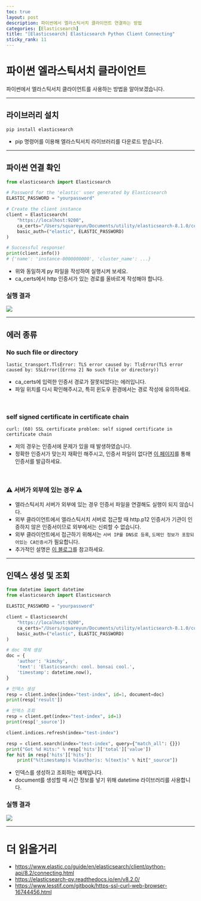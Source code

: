 ```yaml
---
toc: true
layout: post
description: 파이썬에서 엘라스틱서치 클라이언트 연결하는 방법
categories: [Elasticsearch]
title: "[Elasticsearch] Elasticsearch Python Client Connecting"
sticky_rank: 11
---
```


# 파이썬 엘라스틱서치 클라이언트

파이썬에서 엘라스틱서치 클라이언트를 사용하는 방법을 알아보겠습니다.

---

## 라이브러리 설치

```shell
pip install elasticsearch
```

- pip 명령어를 이용해 엘라스틱서치 라이브러리를 다운로드 받습니다.

---

## 파이썬 연결 확인

```python
from elasticsearch import Elasticsearch

# Password for the 'elastic' user generated by Elasticsearch
ELASTIC_PASSWORD = "yourpassword"

# Create the client instance
client = Elasticsearch(
    "https://localhost:9200",
    ca_certs="/Users/squareyun/Documents/utility/elasticsearch-8.1.0/config/certs/http_ca.crt",
    basic_auth=("elastic", ELASTIC_PASSWORD)
)

# Successful response!
print(client.info())
# {'name': 'instance-0000000000', 'cluster_name': ...}
```

- 위와 동일하게 py 파일을 작성하여 실행시켜 보세요.
- ca_certs에서 http 인증서가 있는 경로를 올바르게 작성해야 합니다.

### 실행 결과

![]({{site.baseurl}}/images/2022-05-20-elasticsearch-python/done.png)

---

## 에러 종류

### No such file or directory

```
lastic_transport.TlsError: TLS error caused by: TlsError(TLS error caused by: SSLError([Errno 2] No such file or directory))
```

- ca_certs에 입력한 인증서 경로가 잘못되었다는 에러입니다.
- 파일 위치를 다시 확인해주시고, 특히 윈도우 환경에서는 경로 작성에 유의하세요.

<br/>

### self signed certificate in certificate chain

```
curl: (60) SSL certificate problem: self signed certificate in certificate chain
```

- 저의 경우는 인증서에 문제가 있을 때 발생하였습니다.
- 정확한 인증서가 맞는지 재확인 해주시고, 인증서 파일이 없다면 [이 페이지](https://www.lesstif.com/gitbook/https-ssl-curl-web-browser-16744456.html)를 통해 인증서를 발급하세요.

<br/>

### ⚠️ 서버가 외부에 있는 경우 ⚠️

- 엘라스틱서치 서버가 외부에 있는 경우 인증서 파일을 연결해도 실행이 되지 않습니다. 
- 외부 클라이언트에서 엘라스틱서치 서버로 접근할 때 http.p12 인증서가 기관이 인증하지 않은 인증서이므로 외부에서는 신뢰할 수 없습니다.
- 외부 클라이언트에서 접근하기 위해서는 `서버 IP를 DNS로 등록`, `도메인 정보가 포함되어있는 CA인증서`가 필요합니다.
- 추가적인 설명은 [이 블로그](https://acdongpgm.tistory.com/263)를 참고하세요.

---

## 인덱스 생성 및 조회

```python
from datetime import datetime
from elasticsearch import Elasticsearch

ELASTIC_PASSWORD = "yourpassword"

client = Elasticsearch(
    "https://localhost:9200",
    ca_certs="/Users/squareyun/Documents/utility/elasticsearch-8.1.0/config/certs/http_ca.crt",
    basic_auth=("elastic", ELASTIC_PASSWORD)
)

# doc 객체 생성
doc = {
    'author': 'kimchy',
    'text': 'Elasticsearch: cool. bonsai cool.',
    'timestamp': datetime.now(),
}

# 인덱스 생성
resp = client.index(index="test-index", id=1, document=doc)
print(resp['result'])

# 인덱스 조회
resp = client.get(index="test-index", id=1)
print(resp['_source'])

client.indices.refresh(index="test-index")

resp = client.search(index="test-index", query={"match_all": {}})
print("Got %d Hits:" % resp['hits']['total']['value'])
for hit in resp['hits']['hits']:
    print("%(timestamp)s %(author)s: %(text)s" % hit["_source"])
```

- 인덱스를 생성하고 조회하는 예제입니다.
- document를 생성할 때 시간 정보를 넣기 위해 datetime 라이브러리를 사용합니다.

### 실행 결과

![]({{site.baseurl}}/images/2022-05-20-elasticsearch-python/done2.png)

---

# 더 읽을거리
- https://www.elastic.co/guide/en/elasticsearch/client/python-api/8.2/connecting.html
- https://elasticsearch-py.readthedocs.io/en/v8.2.0/
- https://www.lesstif.com/gitbook/https-ssl-curl-web-browser-16744456.html